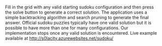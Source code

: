 Fill in the grid with any valid starting sudoku configuration and then press the solve button to generate a correct solution. The application uses a simple backtracking algorithm and search pruning to generate the final answer. Official sudoku puzzles typically have one valid solution but it is possible to have more than one for many configurations. Our implementation stops once any valid solution is encountered. Live example available at http://s0lacity.azurewebsites.net/sudoku/
